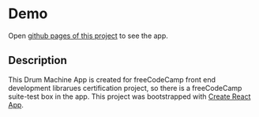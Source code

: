 # Demo
Open [github pages of this project](https://salmandaak.github.io/fcc-drum-machine/) to see the app.

## Description

This Drum Machine App is created for freeCodeCamp front end development librarues certification project, so there is a freeCodeCamp suite-test box in the app. This project was bootstrapped with [Create React App](https://github.com/facebook/create-react-app).
